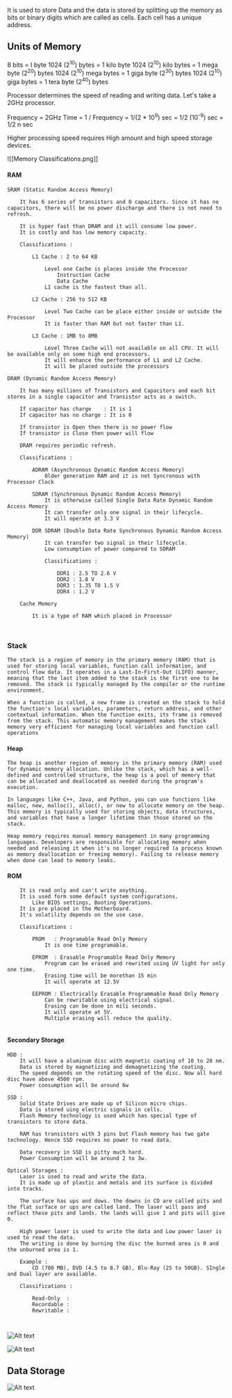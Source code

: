 It is used to store Data and the data is stored by splitting up the memory as bits or binary digits which are called as cells. Each cell has a unique address.

## Units of Memory

8 bits = I byte
1024 (2<sup>10</sup>) bytes = 1 kilo byte
1024 (2<sup>10</sup>) kilo bytes = 1 mega byte (2<sup>20</sup>) bytes
1024 (2<sup>10</sup>) mega bytes = 1 giga byte (2<sup>30</sup>) bytes
1024 (2<sup>10</sup>) giga bytes = 1 tera byte (2<sup>40</sup>) bytes

Processor determines the speed of reading and writing data. Let's take a 2GHz processor.

Frequency = 2GHz
Time = 1 / Frequency = 1/(2 * 10<sup>9</sup>) sec
= 1/2 (10<sup>-9</sup>) sec 
= 1/2 n sec

Higher processing speed requires High amount and high speed storage devices.

![[Memory Classifications.png]]
#### RAM
```
SRAM (Static Random Access Memory)

	It has 6 series of transistors and 0 capacitors. Since it has no capacitors, there will be no power discharge and there is not need to refresh.

	It is hyper fast than DRAM and it will consume low power. 
	It is costly and has low memory capacity.

	Classifications :

		L1 Cache : 2 to 64 KB
		
			Level one Cache is places inside the Processor
				Instruction Cache 
				Data Cache
			L1 cache is the fastest than all.
			
		L2 Cache : 256 to 512 KB

			Level Two Cache can be place either inside or outside the Processor
			It is faster than RAM but not faster than L1.
					
		L3 Cache : 1MB to 8MB

			Level Three Cache will not available on all CPU. It will be available only on some high end processors.
			It will enhance the performance of L1 and L2 Cache.
			It will be placed outside the processors

DRAM (Dynamic Random Access Memory)

	It has many millions of Transistors and Capacitors and each bit stores in a single capacitor and Transistor acts as a switch.
	
	If capacitor has charge    : It is 1
	If capacitor has no charge : It is 0

	If transistor is Open then there is no power flow
	If transistor is Close then power will flow

	DRAM requires periodic refresh.

	Classifications :
	
		ADRAM (Asynchronous Dynamic Random Access Memory)
			Older generation RAM and it is not Syncronous with Processor Clock
			
		SDRAM (Synchronous Dynamic Random Access Memory)
			It is otherwise called Single Data Rate Dynamic Random Access Memory
			It can transfer only one signal in their lifecycle.
			It will operate at 3.3 V
			
		DDR SDRAM (Double Data Rate Synchronous Dynamic Random Access Memory)
			It can transfer two signal in their lifecycle.
			Low consumption of power compared to SDRAM

			Classifications :
			
				DDR1 : 2.5 TO 2.6 V
				DDR2 : 1.8 V
				DDR3 : 1.35 TO 1.5 V
				DDR4 : 1.2 V

	Cache Memory

		It is a type of RAM which placed in Processor
		
	
```

### Stack
```
The stack is a region of memory in the primary memory (RAM) that is used for storing local variables, function call information, and control flow data. It operates in a Last-In-First-Out (LIFO) manner, meaning that the last item added to the stack is the first one to be removed. The stack is typically managed by the compiler or the runtime environment.

When a function is called, a new frame is created on the stack to hold the function's local variables, parameters, return address, and other contextual information. When the function exits, its frame is removed from the stack. This automatic memory management makes the stack memory very efficient for managing local variables and function call operations
```

#### Heap
```
The heap is another region of memory in the primary memory (RAM) used for dynamic memory allocation. Unlike the stack, which has a well-defined and controlled structure, the heap is a pool of memory that can be allocated and deallocated as needed during the program's execution.

In languages like C++, Java, and Python, you can use functions like malloc, new, malloc(), alloc(), or new to allocate memory on the heap. This memory is typically used for storing objects, data structures, and variables that have a longer lifetime than those stored on the stack.

Heap memory requires manual memory management in many programming languages. Developers are responsible for allocating memory when needed and releasing it when it's no longer required (a process known as memory deallocation or freeing memory). Failing to release memory when done can lead to memory leaks.
```

#### ROM 
```
	It is read only and can't write anything.
	It is used form some default system configurations.
		Like BIOS settings, Booting Operations.
	It is pre placed in the Motherboard.
	It's volatility depends on the use case.

	Classifications :

		PROM   : Programable Read Only Memory
			It is one time programable.
			
		EPROM  : Erasable Programable Read Only Memory
			Program can be erased and rewrited using UV light for only one time.
			Erasing time will be morethan 15 min
			It will operate at 12.5V
			
		EEPROM : Electrically Erasable Programmable Read Only Memory
			Can be rewritable using electrical signal.
			Erasing can be done in mili seconds.
			It will operate at 5V.
			Multiple erasing will reduce the quality.
	
```

#### Secondary Storage
```
HDD :
	It will have a aluminum disc with magnetic coating of 10 to 20 nm. 
	Data is stored by magnetizing and demagnetizing the coating.
	The speed depends on the rotating speed of the disc. Now all hard disc have above 4500 rpm.
	Power consumption will be around 6w

SSD :
	Solid State Drives are made up of Silicon micro chips.
	Data is stored uing electric signals in cells.
	Flash Memory technology is used which has special type of transistors to store data.

	RAM has transistors with 3 pins but Flash memory has two gate technology. Hence SSD requires no power to read data.

	Data recovery in SSD is pitty much hard.
	Power Consumption will be around 2 to 3w.

Optical Storages :
	Laser is used to read and write the data.
	It is made up of plastic and metals and its surface is divided into tracks.

	The surface has ups and dows. the downs in CD are called pits and the flat surface or ups are called land. The laser will pass and reflect these pits and lands. the lands will give 1 and pits will give 0.

	High power laser is used to write the data and Low power laser is used to read the data.
	The writing is done by burning the disc the burned area is 0 and the unburned area is 1. 

	Example :
		CD (700 MB), DVD (4.5 to 8.7 GB), Blu-Ray (25 to 50GB). SIngle and Dual layer are available.

	Classifications :

		Read-Only  :
		Recordable :
		Rewritable :
	
	
```


![Alt text](https://github.com/ajay-k-sundaram/Notes-for-Computer-Science/blob/master/Memories%20and%20Storages%20in%20Computer/Resources/Memory.png?raw=true)

![Alt text](https://github.com/ajay-k-sundaram/Notes-for-Computer-Science/blob/master/Memories%20and%20Storages%20in%20Computer/Resources/ASCII%20Table.png?raw=true)
## Data Storage

![Alt text](https://github.com/ajay-k-sundaram/Notes-for-Computer-Science/blob/master/Memories%20and%20Storages%20in%20Computer/Resources/Memory%20Storage.png?raw=true)








